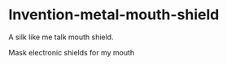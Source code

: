 # Invention-metal-mouth-shield
A silk like me talk mouth shield.

Mask electronic shields for my mouth

